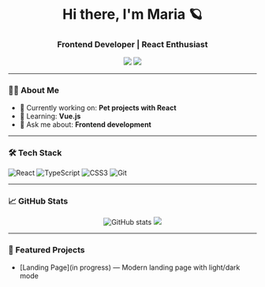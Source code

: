 <h1 align="center">Hi there, I'm Maria 🪐</h1>
<h3 align="center">Frontend Developer | React Enthusiast</h3>

<p align="center">
  <a href="https://t.me/zhukovamaria"><img src="https://img.shields.io/badge/Telegram-2CA5E0?style=for-the-badge&logo=telegram&logoColor=white"/></a>
  <a href="mailto:zhukovamaria9@gmail.com"><img src="https://img.shields.io/badge/Email-D14836?style=for-the-badge&logo=gmail&logoColor=white"/></a>
</p>

---

### 👨‍💻 About Me

- 🔭 Currently working on: **Pet projects with React**
- 🌱 Learning: **Vue.js**
- 💬 Ask me about: **Frontend development**
  
---

### 🛠️ Tech Stack

![React](https://img.shields.io/badge/-React-20232A?logo=react&logoColor=61DAFB)
![TypeScript](https://img.shields.io/badge/-TypeScript-007ACC?logo=typescript&logoColor=white)
![CSS3](https://img.shields.io/badge/-CSS3-1572B6?logo=css3)
![Git](https://img.shields.io/badge/-Git-F05032?logo=git&logoColor=white)

---

### 📈 GitHub Stats

<p align="center">
  <img src="https://github-readme-stats.vercel.app/api?username=MariaRegin&show_icons=true&theme=github_dark" alt="GitHub stats"/>
  <img src="https://github-readme-streak-stats.herokuapp.com/?user=MariaRegin&theme=github-dark-blue"/>
</p>

---

### 🚀 Featured Projects

- [Landing Page](in progress) — Modern landing page with light/dark mode


